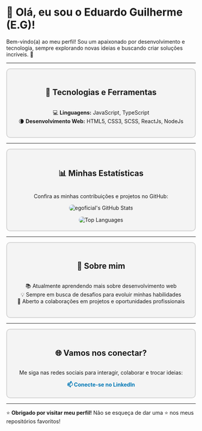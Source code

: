 # 👋 Olá, eu sou o Eduardo Guilherme (E.G)!

Bem-vindo(a) ao meu perfil! Sou um apaixonado por desenvolvimento e tecnologia, sempre explorando novas ideias e buscando criar soluções incríveis. 🚀

---

<div style="border: 2px solid #D3D3D3; border-radius: 10px; padding: 20px; background-color: #f4f4f4; display: flex; flex-direction: column; align-items: center;">
  <h2>🔧 Tecnologias e Ferramentas</h2>
  <ul style="list-style-type: none; padding: 0; text-align: center;">
    <li>💻 <strong>Linguagens:</strong> JavaScript, TypeScript</li>
    <li>🌘 <strong>Desenvolvimento Web:</strong> HTML5, CSS3, SCSS, ReactJs, NodeJs</li>
  </ul>
</div>

---

<div style="border: 2px solid #D3D3D3; border-radius: 10px; padding: 20px; background-color: #f4f4f4; display: flex; flex-direction: column; align-items: center;">
  <h2>📊 Minhas Estatísticas</h2>
  <p>Confira as minhas contribuições e projetos no GitHub:</p>
  <div style="display: flex; flex-direction: column; align-items: center;">
    <img src="https://github-readme-stats.vercel.app/api?username=egoficial&show_icons=true&theme=default&locale=pt-br" alt="egoficial's GitHub Stats" style="border-radius: 10px; margin-bottom: 15px;">
    <img src="https://github-readme-stats.vercel.app/api/top-langs/?username=egoficial&layout=compact&theme=default&locale=pt-br" alt="Top Languages" style="border-radius: 10px;">
  </div>
</div>

---

<div style="border: 2px solid #D3D3D3; border-radius: 10px; padding: 20px; background-color: #f4f4f4; display: flex; flex-direction: column; align-items: center;">
  <h2>🌱 Sobre mim</h2>
  <ul style="list-style-type: none; padding: 0; text-align: center;">
    <li>📚 Atualmente aprendendo mais sobre desenvolvimento web</li>
    <li>💡 Sempre em busca de desafios para evoluir minhas habilidades</li>
    <li>💼 Aberto a colaborações em projetos e oportunidades profissionais</li>
  </ul>
</div>

---

<div style="border: 2px solid #D3D3D3; border-radius: 10px; padding: 20px; background-color: #f4f4f4; display: flex; flex-direction: column; align-items: center;">
  <h2>🌐 Vamos nos conectar?</h2>
  <p>Me siga nas redes sociais para interagir, colaborar e trocar ideias:</p>
  <a href="https://linkedin.com/in/egoficial" target="_blank" style="text-decoration: none; color: #0077b5; font-weight: bold;">📫 Conecte-se no LinkedIn</a>
</div>

---

⭐️ **Obrigado por visitar meu perfil!** Não se esqueça de dar uma ⭐️ nos meus repositórios favoritos!
